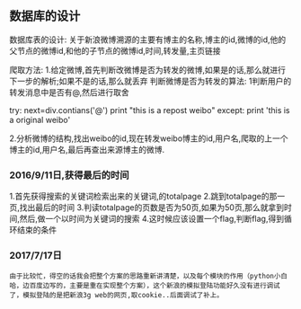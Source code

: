 ## 数据库的设计
数据库表的设计:
关于新浪微博溯源的主要有博主的名称,博主的id,微博的id,他的父节点的微博id,和他的子节点的微博id,时间,转发量,主页链接


爬取方法:
1.给定微博,首先判断改微博是否为转发的微博,如果是的话,那么就进行下一步的解析;如果不是的话,那么就丢弃
判断微博是否为转发的算法:
    1判断用户的转发消息中是否有@,然后进行取舍

   try:
        next=div.contians('@')
        print "this is a repost weibo"
   except:
         print 'this is a original weibo'

2.分析微博的结构,找出weibo的id,现在转发weibo博主的id,用户名,爬取的上一个博主的id,用户名,最后再查出来源博主的微博.



### 2016/9/11日,获得最后的时间
1.首先获得搜索的关键词检索出来的关键词,的totalpage
2.跳到totalpage的那一页,找出最后的时间
3.判读totalpage的页数是否为50页,如果为50页,那么就拿到时间,然后,做一个以时间为关键词的搜索
4.这时候应该设置一个flag,判断flag,得到循环结束的条件

### 2017/7/17日
	由于比较忙，得空的话我会把整个方案的思路重新讲清楚，以及每个模块的作用（python小白哈，边百度边写的，主要是重在实现整个方案），这个新浪的模拟登陆功能好久没有进行调试了，模拟登陆的是把新浪3g web的网页,取cookie..后面调试了补上。


